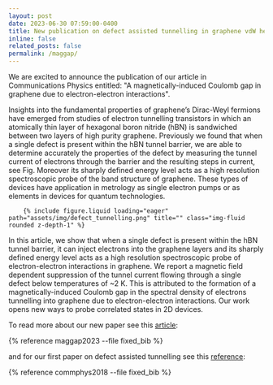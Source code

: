 ```yaml
---
layout: post
date: 2023-06-30 07:59:00-0400
title: New publication on defect assisted tunnelling in graphene vdW heterostructures
inline: false
related_posts: false
permalink: /maggap/
---
```


We are excited to announce the publication of our article in Communications Physics entitled:   "A magnetically-induced Coulomb gap in graphene due to electron-electron interactions".  

Insights into the fundamental properties of graphene’s Dirac-Weyl fermions have emerged from studies of electron tunnelling transistors in which an atomically thin layer of hexagonal boron nitride (hBN) is sandwiched between two layers of high purity graphene. Previously we found that when a single defect is present within the hBN tunnel barrier,  we are able to determine accurately the properties of the defect by measuring the tunnel current of electrons through the barrier and the resulting steps in current, see Fig.  Moreover its sharply defined energy level acts as a high resolution spectroscopic probe of the band structure of graphene.  These types of devices have application in metrology as single electron pumps or as elements in devices for quantum technologies.   

        {% include figure.liquid loading="eager" path="assets/img/defect_tunnelling.png" title="" class="img-fluid rounded z-depth-1" %}

In this article, we show that when a single defect is present within the hBN tunnel barrier, it can inject electrons into the graphene layers and its sharply defined energy level acts as a high resolution spectroscopic probe of electron-electron interactions in graphene. We report a magnetic field dependent suppression of the tunnel current flowing through a single defect below temperatures of ~2 K. This is attributed to the formation of a magnetically-induced Coulomb gap in the spectral density of electrons tunnelling into graphene due to electron-electron interactions. Our work opens new ways to probe correlated states in 2D devices.

To read more about our new paper see this [article](https://doi.org/10.1038/s42005-023-01277-y):

{% reference maggap2023 --file fixed_bib %}

and for our first paper on defect assisted tunnelling see this [reference](https://doi.org/10.1038/s42005-018-0097-1):

{% reference commphys2018 --file fixed_bib %}